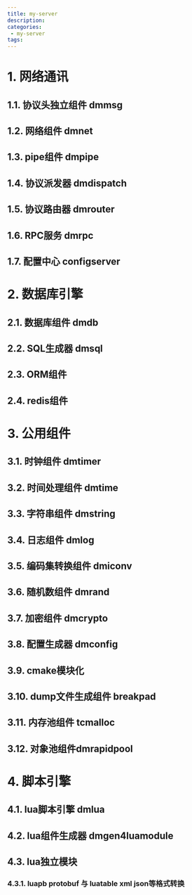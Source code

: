 ```yaml
---
title: my-server
description:
categories:
 - my-server
tags:
---
```


# 1. 网络通讯

## 1.1. 协议头独立组件 dmmsg

## 1.2. 网络组件 dmnet

## 1.3. pipe组件 dmpipe

## 1.4. 协议派发器 dmdispatch

## 1.5. 协议路由器 dmrouter

## 1.6. RPC服务 dmrpc

## 1.7. 配置中心 configserver

# 2. 数据库引擎

## 2.1. 数据库组件 dmdb

## 2.2. SQL生成器 dmsql

## 2.3. ORM组件

## 2.4. redis组件

# 3. 公用组件

## 3.1. 时钟组件 dmtimer

## 3.2. 时间处理组件 dmtime

## 3.3. 字符串组件 dmstring

## 3.4. 日志组件 dmlog

## 3.5. 编码集转换组件 dmiconv

## 3.6. 随机数组件 dmrand

## 3.7. 加密组件 dmcrypto

## 3.8. 配置生成器 dmconfig

## 3.9. cmake模块化

## 3.10. dump文件生成组件 breakpad

## 3.11. 内存池组件 tcmalloc

## 3.12. 对象池组件dmrapidpool

# 4. 脚本引擎

## 4.1. lua脚本引擎 dmlua

## 4.2. lua组件生成器 dmgen4luamodule

## 4.3. lua独立模块

### 4.3.1. luapb protobuf 与 luatable xml json等格式转换


